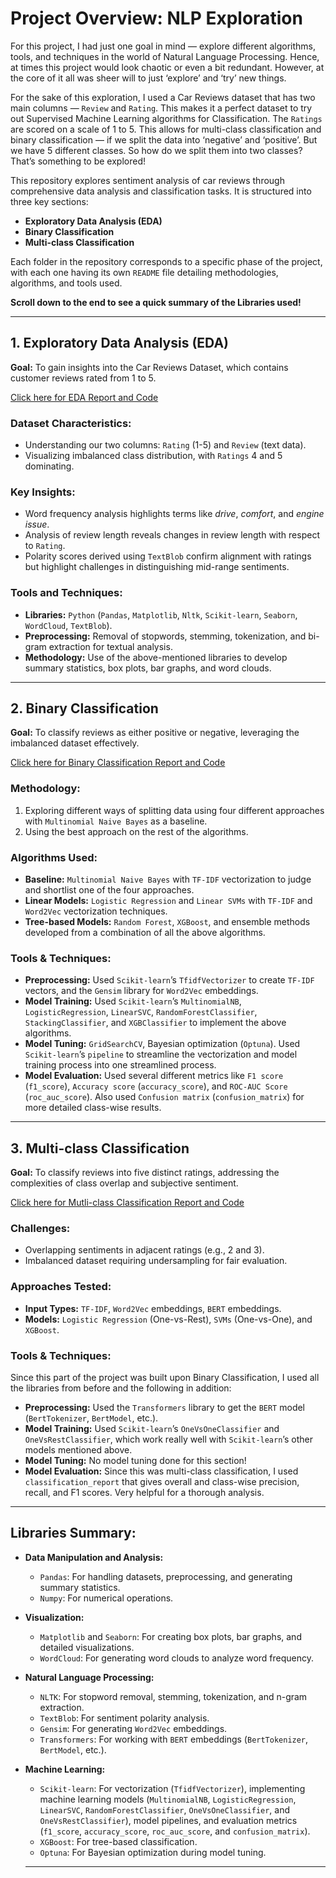 # Project Overview: NLP Exploration

For this project, I had just one goal in mind — explore different algorithms, tools, and techniques in the world of Natural Language Processing. Hence, at times this project would look chaotic or even a bit redundant. However, at the core of it all was sheer will to just ‘explore’ and ‘try’ new things.

For the sake of this exploration, I used a Car Reviews dataset that has two main columns — `Review` and `Rating`. This makes it a perfect dataset to try out Supervised Machine Learning algorithms for Classification. The `Ratings` are scored on a scale of 1 to 5. This allows for multi-class classification and binary classification — if we split the data into ‘negative’ and ‘positive’. But we have 5 different classes. So how do we split them into two classes? That’s something to be explored!

This repository explores sentiment analysis of car reviews through comprehensive data analysis and classification tasks. It is structured into three key sections:
- **Exploratory Data Analysis (EDA)**
- **Binary Classification**
- **Multi-class Classification**

Each folder in the repository corresponds to a specific phase of the project, with each one having its own `README` file detailing methodologies, algorithms, and tools used.

**Scroll down to the end to see a quick summary of the Libraries used!**

---

## 1. Exploratory Data Analysis (EDA)

**Goal:** To gain insights into the Car Reviews Dataset, which contains customer reviews rated from 1 to 5.

[Click here for EDA Report and Code](https://github.com/evlasnoraa/NLP-Exploration/tree/main/EDA)

### Dataset Characteristics:
- Understanding our two columns: `Rating` (1-5) and `Review` (text data).
- Visualizing imbalanced class distribution, with `Ratings` 4 and 5 dominating.

### Key Insights:
- Word frequency analysis highlights terms like *drive*, *comfort*, and *engine issue*.
- Analysis of review length reveals changes in review length with respect to `Rating`.
- Polarity scores derived using `TextBlob` confirm alignment with ratings but highlight challenges in distinguishing mid-range sentiments.

### Tools and Techniques:
- **Libraries:** `Python` (`Pandas`, `Matplotlib`, `Nltk`, `Scikit-learn`, `Seaborn`, `WordCloud`, `TextBlob`).
- **Preprocessing:** Removal of stopwords, stemming, tokenization, and bi-gram extraction for textual analysis.
- **Methodology:** Use of the above-mentioned libraries to develop summary statistics, box plots, bar graphs, and word clouds.

---

## 2. Binary Classification

**Goal:** To classify reviews as either positive or negative, leveraging the imbalanced dataset effectively.

[Click here for Binary Classification Report and Code](https://github.com/evlasnoraa/NLP-Exploration/tree/main/Binary%20Classification)

### Methodology:
1. Exploring different ways of splitting data using four different approaches with `Multinomial Naive Bayes` as a baseline.
2. Using the best approach on the rest of the algorithms.

### Algorithms Used:
- **Baseline:** `Multinomial Naive Bayes` with `TF-IDF` vectorization to judge and shortlist one of the four approaches.
- **Linear Models:** `Logistic Regression` and `Linear SVMs` with `TF-IDF` and `Word2Vec` vectorization techniques.
- **Tree-based Models:** `Random Forest`, `XGBoost`, and ensemble methods developed from a combination of all the above algorithms.

### Tools & Techniques:
- **Preprocessing:** Used `Scikit-learn`’s `TfidfVectorizer` to create `TF-IDF` vectors, and the `Gensim` library for `Word2Vec` embeddings.
- **Model Training:** Used `Scikit-learn`’s `MultinomialNB`, `LogisticRegression`, `LinearSVC`, `RandomForestClassifier`, `StackingClassifier`, and `XGBClassifier` to implement the above algorithms.
- **Model Tuning:** `GridSearchCV`, Bayesian optimization (`Optuna`). Used `Scikit-learn`’s `pipeline` to streamline the vectorization and model training process into one streamlined process.
- **Model Evaluation:** Used several different metrics like `F1 score` (`f1_score`), `Accuracy score` (`accuracy_score`), and `ROC-AUC Score` (`roc_auc_score`). Also used `Confusion matrix` (`confusion_matrix`) for more detailed class-wise results.

---

## 3. Multi-class Classification

**Goal:** To classify reviews into five distinct ratings, addressing the complexities of class overlap and subjective sentiment.

[Click here for Mutli-class Classification Report and Code](https://github.com/evlasnoraa/NLP-Exploration/tree/main/Multi-class%20Classification)

### Challenges:
- Overlapping sentiments in adjacent ratings (e.g., 2 and 3).
- Imbalanced dataset requiring undersampling for fair evaluation.

### Approaches Tested:
- **Input Types:** `TF-IDF`, `Word2Vec` embeddings, `BERT` embeddings.
- **Models:** `Logistic Regression` (One-vs-Rest), `SVMs` (One-vs-One), and `XGBoost`.

### Tools & Techniques:
Since this part of the project was built upon Binary Classification, I used all the libraries from before and the following in addition:
- **Preprocessing:** Used the `Transformers` library to get the `BERT` model (`BertTokenizer`, `BertModel`, etc.).
- **Model Training:** Used `Scikit-learn`’s `OneVsOneClassifier` and `OneVsRestClassifier`, which work really well with `Scikit-learn`’s other models mentioned above.
- **Model Tuning:** No model tuning done for this section!
- **Model Evaluation:** Since this was multi-class classification, I used `classification_report` that gives overall and class-wise precision, recall, and F1 scores. Very helpful for a thorough analysis.

---

## Libraries Summary:
- **Data Manipulation and Analysis:**
  - `Pandas`: For handling datasets, preprocessing, and generating summary statistics.
  - `Numpy`: For numerical operations.
- **Visualization:**
  - `Matplotlib` and `Seaborn`: For creating box plots, bar graphs, and detailed visualizations.
  - `WordCloud`: For generating word clouds to analyze word frequency.
- **Natural Language Processing:**
  - `NLTK`: For stopword removal, stemming, tokenization, and n-gram extraction.
  - `TextBlob`: For sentiment polarity analysis.
  - `Gensim`: For generating `Word2Vec` embeddings.
  - `Transformers`: For working with `BERT` embeddings (`BertTokenizer`, `BertModel`, etc.).
- **Machine Learning:**
  - `Scikit-learn`: For vectorization (`TfidfVectorizer`), implementing machine learning models (`MultinomialNB`, `LogisticRegression`, `LinearSVC`, `RandomForestClassifier`, `OneVsOneClassifier`, and `OneVsRestClassifier`), model pipelines, and evaluation metrics (`f1_score`, `accuracy_score`, `roc_auc_score`, and `confusion_matrix`).
  - `XGBoost`: For tree-based classification.
  - `Optuna`: For Bayesian optimization during model tuning.
 
  ---

